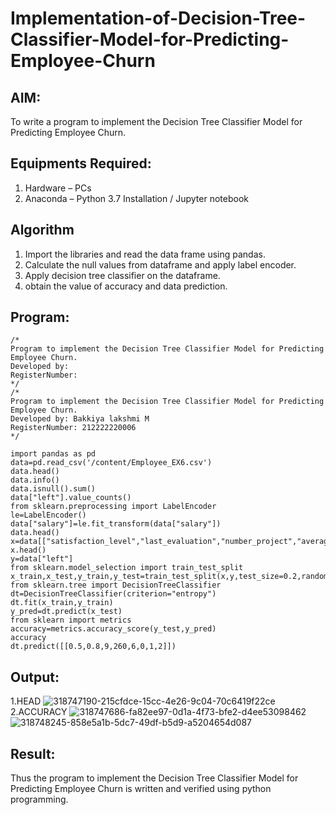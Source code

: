 # Implementation-of-Decision-Tree-Classifier-Model-for-Predicting-Employee-Churn

## AIM:
To write a program to implement the Decision Tree Classifier Model for Predicting Employee Churn.

## Equipments Required:
1. Hardware – PCs
2. Anaconda – Python 3.7 Installation / Jupyter notebook

## Algorithm
1. Import the libraries and read the data frame using pandas.
2. Calculate the null values from dataframe and apply label encoder.
3. Apply decision tree classifier on the dataframe.
4. obtain the value of accuracy and data prediction. 

## Program:
```
/*
Program to implement the Decision Tree Classifier Model for Predicting Employee Churn.
Developed by: 
RegisterNumber:  
*/
/*
Program to implement the Decision Tree Classifier Model for Predicting Employee Churn.
Developed by: Bakkiya lakshmi M
RegisterNumber: 212222220006 
*/

import pandas as pd
data=pd.read_csv('/content/Employee_EX6.csv')
data.head()
data.info()
data.isnull().sum()
data["left"].value_counts()
from sklearn.preprocessing import LabelEncoder
le=LabelEncoder()
data["salary"]=le.fit_transform(data["salary"])
data.head()
x=data[["satisfaction_level","last_evaluation","number_project","average_montly_hours","time_spend_company","Work_accident","promotion_last_5years","salary"]]
x.head()
y=data["left"]
from sklearn.model_selection import train_test_split
x_train,x_test,y_train,y_test=train_test_split(x,y,test_size=0.2,random_state=100)
from sklearn.tree import DecisionTreeClassifier
dt=DecisionTreeClassifier(criterion="entropy")
dt.fit(x_train,y_train)
y_pred=dt.predict(x_test)
from sklearn import metrics
accuracy=metrics.accuracy_score(y_test,y_pred)
accuracy
dt.predict([[0.5,0.8,9,260,6,0,1,2]])

```

## Output:
1.HEAD
![318747190-215cfdce-15cc-4e26-9c04-70c6419f22ce](https://github.com/Bakkiyalakshmi29/Implementation-of-Decision-Tree-Classifier-Model-for-Predicting-Employee-Churn/assets/119406233/658b8914-c3de-4740-b58c-694003f46e56)
2.ACCURACY
![318747686-fa82ee97-0d1a-4f73-bfe2-d4ee53098462](https://github.com/Bakkiyalakshmi29/Implementation-of-Decision-Tree-Classifier-Model-for-Predicting-Employee-Churn/assets/119406233/582f0587-5ae9-4207-9b22-86b7c1a83209)
![318748245-858e5a1b-5dc7-49df-b5d9-a5204654d087](https://github.com/Bakkiyalakshmi29/Implementation-of-Decision-Tree-Classifier-Model-for-Predicting-Employee-Churn/assets/119406233/2ee5259a-b453-454b-ac9f-28062bc653e8)



## Result:
Thus the program to implement the  Decision Tree Classifier Model for Predicting Employee Churn is written and verified using python programming.

